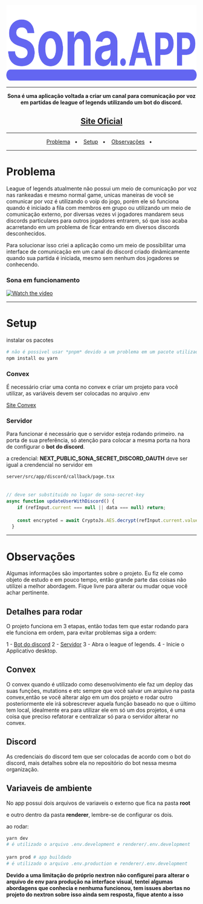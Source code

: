 <div aling="center">
<img src="/app/assets/logo.svg" alt="Sona Logo" style="height: 200px; width:100%;"/>
</div>

---
<div align="center">
    <strong>
  Sona é uma aplicação voltada a criar um canal para comunicação por voz em partidas de league of legends utilizando um bot do discord.
  </strong>

  <h2>
    <a href="https://sona.app.br">Site Oficial</a>
  </h2>
  
</div>

---
<div align="center">

  <p align="center">
    <a href="#sobre">Problema</a>&nbsp;&nbsp;&nbsp;&#149;&nbsp;&nbsp;&nbsp;
    <a href="#setup">Setup</a>&nbsp;&nbsp;&nbsp;&#149;&nbsp;&nbsp;&nbsp;
    <a href="#observações">Observações</a>&nbsp;&nbsp;&nbsp;&#149;&nbsp;&nbsp;&nbsp;
   </p>
</div>

---

# Problema

League of legends atualmente não possui um meio de comunicação por voz nas rankeadas e mesmo normal game, unicas maneiras de você se comunicar por voz é utilizando o voip do jogo, porém ele só funciona 
quando é iniciado a fila com membros em grupo ou utilizando um meio de comunicação externo, por diversas vezes vi jogadores mandarem seus discords particulares para outros jogadores entrarem, só que isso acaba acarretando em um problema de ficar entrando em diversos discords desconhecidos.

Para solucionar isso criei a aplicação como um meio de possibilitar uma interface de comunicação em um canal do discord criado dinâmicamente quando sua partida é iniciada, mesmo sem nenhum dos jogadores se conhecendo.


### Sona em funcionamento

[![Watch the video](/app/assests/Youtube.png)](https://www.youtube.com/watch?v=F6JpOxfMgvs)

---

# Setup

instalar os pacotes

```bash
# não é possivel usar *pnpm* devido a um problema em um pacote utilizado na lib nextron
npm install ou yarn
```

### Convex


É necessário criar uma conta no convex e criar um projeto para você utilizar, as variáveis devem ser colocadas no arquivo .env

<a href="https://www.convex.dev">Site Convex</a>

### Servidor

Para funcionar é necessário que o servidor esteja rodando primeiro. na porta de sua preferência, só atenção para colocar a mesma porta na hora de configurar o **bot do discord**.

a credencial: **NEXT_PUBLIC_SONA_SECRET_DISCORD_OAUTH** deve ser igual a crendencial no servidor em 

```bash
server/src/app/discord/callback/page.tsx
```

```js

// deve ser substituido no lugar de sona-secret-key
async function updateUserWithDiscord() {
    if (refInput.current === null || data === null) return;

    const encrypted = await CryptoJs.AES.decrypt(refInput.current.value, "sona-secret-key")
  }
```

---

# Observações

Algumas informações são importantes sobre o projeto. Eu fiz ele como objeto de estudo e em pouco tempo, então grande parte das coisas não utilizei a melhor abordagem. Fique livre para alterar ou mudar oque você achar pertinente. 

## Detalhes para rodar

O projeto funciona em 3 etapas, então todas tem que estar rodando para ele funciona em ordem, para evitar problemas siga a ordem:

1 - [Bot do discord](https://github.com/sona-voice-app/discord-bot)
2 - [Servidor](https://github.com/AguaPotavel/sona-server)
3 - Abra o league of legends.
4 - Inicie o Applicativo desktop.

## Convex

O convex quando é utilizado como desenvolvimento ele faz um deploy das suas funções, mutations e etc sempre que você salvar um arquivo na pasta convex,então se você alterar algo em um dos projeto e rodar outro posteriormente ele irá sobrescrever aquela função baseado no que o último tem local, idealmente era para utilizar ele em só um dos projetos, é uma coisa que preciso refatorar e centralizar só para o servidor alterar no convex.

## Discord

As credenciais do discord tem que ser colocadas de acordo com o bot do discord, mais detalhes sobre ela no repositório do bot nessa mesma organização.

## Variaveis de ambiente

No app possui dois arquivos de variaveis o externo que fica na pasta **root**

e outro dentro da pasta **renderer**, lembre-se de configurar os dois.

ao rodar: 

```bash
yarn dev 
# é utilizado o arquivo .env.development e renderer/.env.development

yarn prod # app buildado
# é utilizado o arquivo .env.production e renderer/.env.development
```

**Devido a uma limitação do próprio nextron não configurei para alterar o arquivo de env para produção na interface visual, tentei algumas abordagens que conhecia e nenhuma funcionou, tem issues abertas no projeto do nextron sobre isso ainda sem resposta, fique atento a isso**

